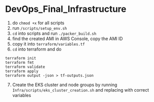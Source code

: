 # DevOps_Final_Infrastructure

1. do `chmod +x` for all scripts 
2. run `/scripts/setup_env.sh`
3. `cd` into scripts and run `./packer_build.sh`
4. find the created AMI in AWS Console, copy the AMI ID
5. copy it into `terraform/variables.tf`
6. `cd` into terraform and do 
```
terraform init
terraform fmt
terraform validate
terraform apply
terraform output -json > tf-outputs.json

```
7. Create the EKS cluster and node groups by running `Infra/scripts/eks_cluster_creation.sh` and replacing with correct variables